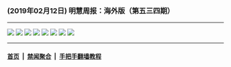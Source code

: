 ### (2019年02月12日) 明慧周报：海外版（第五三四期）

---

<img src="http://qikan.minghui.org/mhqkpage/qikanimage/2019/02/11/mhzb_534_read-online1.png"/> 

<img src="http://qikan.minghui.org/mhqkpage/qikanimage/2019/02/11/mhzb_534_read-online2.png"/> 

<img src="http://qikan.minghui.org/mhqkpage/qikanimage/2019/02/11/mhzb_534_read-online3.png"/> 

<img src="http://qikan.minghui.org/mhqkpage/qikanimage/2019/02/11/mhzb_534_read-online4.png"/> 

<img src="http://qikan.minghui.org/mhqkpage/qikanimage/2019/02/11/mhzb_534_read-online5.png"/> 

<img src="http://qikan.minghui.org/mhqkpage/qikanimage/2019/02/11/mhzb_534_read-online6.png"/> 

<img src="http://qikan.minghui.org/mhqkpage/qikanimage/2019/02/11/mhzb_534_read-online7.png"/> 

<img src="http://qikan.minghui.org/mhqkpage/qikanimage/2019/02/11/mhzb_534_read-online8.png"/> 



---

#### [首页](../../../..) &nbsp;|&nbsp; [禁闻聚合](https://github.com/gfw-breaker/banned-news) &nbsp;|&nbsp; [手把手翻墙教程](https://github.com/gfw-breaker/guides) 
